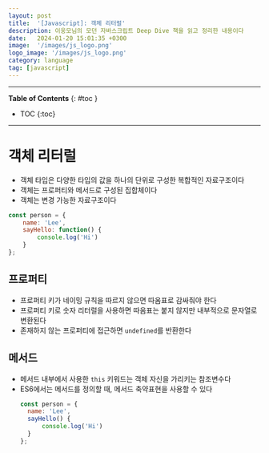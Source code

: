 ```yaml
---
layout: post
title:  '[Javascript]: 객체 리터럴'
description: 이웅모님의 모던 자바스크립트 Deep Dive 책을 읽고 정리한 내용이다
date:   2024-01-20 15:01:35 +0300
image:  '/images/js_logo.png'
logo_image: '/images/js_logo.png'
category: language
tag: [javascript]
---
```


---
**Table of Contents**
{: #toc }
*  TOC
{:toc}

---

# 객체 리터럴

- 객체 타입은 다양한 타입의 값을 하나의 단위로 구성한 복합적인 자료구조이다
- 객체는 프로퍼티와 메서드로 구성된 집합체이다
- 객체는 변경 가능한 자료구조이다

```js
const person = {
    name: 'Lee',
    sayHello: function() {
        console.log('Hi')
    }
};
```

## 프로퍼티

- 프로퍼티 키가 네이밍 규칙을 따르지 않으면 따옴표로 감싸줘야 한다
- 프로퍼티 키로 숫자 리터럴을 사용하면 따옴표는 붙지 않지만 내부적으로 문자열로 변환된다
- 존재하지 않는 프로퍼티에 접근하면 `undefined`를 반환한다


## 메서드

- 메서드 내부에서 사용한 `this` 키워드는 객체 자신을 가리키는 참조변수다
- ES6에서는 메서드를 정의할 때, 메서드 축약표현을 사용할 수 있다
  ```js
  const person = {
    name: 'Lee',
    sayHello() {
        console.log('Hi')
    }
  };
  ```
